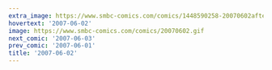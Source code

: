 ```yaml
---
extra_image: https://www.smbc-comics.com/comics/1448590258-20070602after.png
hovertext: '2007-06-02'
image: https://www.smbc-comics.com/comics/20070602.gif
next_comic: '2007-06-03'
prev_comic: '2007-06-01'
title: '2007-06-02'
---
```


